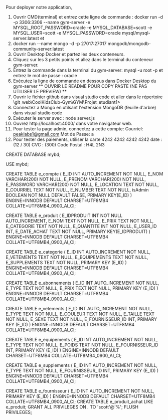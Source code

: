 Pour deployer notre application, 
1. Ouvrir CMD(terminal) et entrez cette ligne de commande : docker run -d -p 3306:3306 --name gym-server -e MYSQL_ROOT_PASSWORD=oracle -e MYSQL_DATABASE=scott -e MYSQL_USER=scott -e MYSQL_PASSWORD=oracle mysql/mysql-server:latest
   et
2.  docker run --name mongo -d -p 27017:27017 mongodb/mongodb-community-server:latest
3. Ouvrir Desktop Docker et partez les deux conteneurs.
4. Cliquez sur les 3 petits points et allez dans le terminal du conteneur gym-server.
5. Entrez la commande dans la terminal du gym-server: mysql -u root -p et entrez le mot de passe : oracle 
6. Exécutez la ligne de commande en dessous dans Docker Desktop du gym-server ** OUVRIR LE README POUR COPY PASTE (NE PAS UTILISER LE PREVIEW) **
7. Ouvrir le fichier github dans visual studio code et aller dans le répertoire \git_web\CoolKidsClub-Gym\GYM\Projet_etudiant1>
8. Connectez a Mongo en utilsant l'extension MongoDB (feuille d'arbre) dans visual studio code
9. Exécuter le server avec : node server.js
10. Ouvrez http://localhost:4000/ dans votre navigateur web.
11. Pour tester la page admin, connectez a cette compte:
    Courriel: peaklabs1@gmail.com
    Mot de Passe: a
12. Pour tester des paiements, utiliser la carte 4242 4242 4242 4242 date : (12 / 30) CVC : (300) Code Postal : H4L 2N3

CREATE DATABASE mybd;

USE mybd;

CREATE TABLE e_compte ( E_ID INT AUTO_INCREMENT NOT NULL, E_NOM VARCHAR(200) NOT NULL, E_PRENOM VARCHAR(200) NOT NULL, E_PASSWORD VARCHAR(200) NOT NULL, E_LOCATION TEXT NOT NULL, E_COURRIEL TEXT NOT NULL, E_NUMBER TEXT NOT NULL, isAdmin BOOLEAN NOT NULL DEFAULT FALSE, PRIMARY KEY(E_ID) ) ENGINE=INNODB DEFAULT CHARSET=UTF8MB4 COLLATE=UTF8MB4_0900_AI_CI; 

CREATE TABLE e_produit ( E_IDPRODUIT INT NOT NULL AUTO_INCREMENT, E_NOM TEXT NOT NULL, E_PRIX TEXT NOT NULL, E_CATEGORIE TEXT NOT NULL, E_QUANTITE INT NOT NULL, E_USER_ID INT, E_DATE_ACHAT TEXT NOT NULL, PRIMARY KEY(E_IDPRODUIT) ) ENGINE=INNODB DEFAULT CHARSET=UTF8MB4 COLLATE=UTF8MB4_0900_AI_CI; 

CREATE TABLE e_categorie ( E_ID INT AUTO_INCREMENT NOT NULL, E_VETEMENTS TEXT NOT NULL, E_EQUIPEMENTS TEXT NOT NULL, E_SUPPLEMENTS TEXT NOT NULL, PRIMARY KEY (E_ID) ) ENGINE=INNODB DEFAULT CHARSET=UTF8MB4 COLLATE=UTF8MB4_0900_AI_CI;

CREATE TABLE e_abonnements ( E_ID INT AUTO_INCREMENT NOT NULL, E_TYPE TEXT NOT NULL, E_PRIX TEXT NOT NULL, PRIMARY KEY (E_ID) ) ENGINE=INNODB DEFAULT CHARSET=UTF8MB4 COLLATE=UTF8MB4_0900_AI_CI;

CREATE TABLE e_vetements ( E_ID INT AUTO_INCREMENT NOT NULL, E_TYPE TEXT NOT NULL, E_COULEUR TEXT NOT NULL, E_TAILLE TEXT NOT NULL, E_SEXE TEXT NOT NULL, E_FOURNISSEUR_ID INT, PRIMARY KEY (E_ID) ) ENGINE=INNODB DEFAULT CHARSET=UTF8MB4 COLLATE=UTF8MB4_0900_AI_CI;

CREATE TABLE e_equipements ( E_ID INT AUTO_INCREMENT NOT NULL, E_TYPE TEXT NOT NULL, E_POIDS TEXT NOT NULL, E_FOURNISSEUR_ID INT, PRIMARY KEY (E_ID) ) ENGINE=INNODB DEFAULT CHARSET=UTF8MB4 COLLATE=UTF8MB4_0900_AI_CI;

CREATE TABLE e_supplements ( E_ID INT AUTO_INCREMENT NOT NULL, E_TYPE TEXT NOT NULL, E_FOURNISSEUR_ID INT, PRIMARY KEY (E_ID) ) ENGINE=INNODB DEFAULT CHARSET=UTF8MB4 COLLATE=UTF8MB4_0900_AI_CI;

CREATE TABLE e_fournisseur ( E_ID INT AUTO_INCREMENT NOT NULL, PRIMARY KEY (E_ID) ) ENGINE=INNODB DEFAULT CHARSET=UTF8MB4 COLLATE=UTF8MB4_0900_AI_CI;
CREATE TABLE e_produit_achat LIKE e_produit;
GRANT ALL PRIVILEGES ON *.* TO 'scott'@'%';
FLUSH PRIVILEGES;
